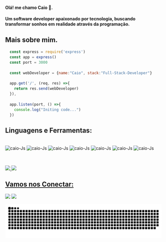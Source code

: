 
#### Olá! me chamo Caio 👋.
#### Um software developer apaixonado por tecnologia, buscando transformar sonhos em realidade através da programação.
## Mais sobre mim.
```js
  const express = require('express')
  const app = express()
  const port = 3000

  const webDeveloper = {name:"Caio", stack:"Full-Stack-Developer"}

  app.get('/', (req, res) =>{
    return res.send(webDeveloper)
  }),

  app.listen(port, () =>{
    console.log("Initing code...")
  })
```
## Linguagens e Ferramentas:
<div style="display: inline_block;"><br>
  <img align="center" alt="caio-Js" height="50" width="50" src="https://cdn.jsdelivr.net/gh/devicons/devicon/icons/javascript/javascript-original.svg">
  <img align="center" alt="caio-Js" height="50" width="50" src="https://cdn.jsdelivr.net/gh/devicons/devicon/icons/typescript/typescript-original.svg">
  <img align="center" alt="caio-Js" height="50" width="50" src="https://cdn.jsdelivr.net/gh/devicons/devicon/icons/nodejs/nodejs-original.svg">
  <img align="center" alt="caio-Js" height="50" width="50" src="https://cdn.jsdelivr.net/gh/devicons/devicon/icons/express/express-original.svg">
  <img align="center" alt="caio-Js" height="50" width="50" src="https://cdn.jsdelivr.net/gh/devicons/devicon/icons/vuejs/vuejs-original.svg">
  <img align="center" alt="caio-Js" height="50" width="50" src="https://cdn.jsdelivr.net/gh/devicons/devicon/icons/git/git-original.svg">
  <img align="center" alt="caio-Js" height="50" width="50" src="https://cdn.jsdelivr.net/gh/devicons/devicon/icons/mysql/mysql-original.svg">
</div>
<br>
<div style="margin-top:30px;">
  <a href="https://github.com/caioalvesDev">
  <img height="168em" src="https://github-readme-stats.vercel.app/api?username=caioalvesDev&show_icons=true&theme=dracula&include_all_commits=true&count_private=true"/>
  <img height="168em" src="https://github-readme-stats.vercel.app/api/top-langs/?username=caioalvesDev&layout=compact&langs_count=7&theme=dracula"/>
</div>

  
## Vamos nos Conectar:
  
 <div> 
 <a href = "mailto:ktinsecrx2@gmail.com"><img src="https://img.shields.io/badge/Gmail-D14836?style=for-the-badge&logo=gmail&logoColor=white" target="_blank"></a>
 <a href="https://www.linkedin.com/in/caio-alves-dev" target="_blank"><img src="https://img.shields.io/badge/-LinkedIn-%230077B5?style=for-the-badge&logo=linkedin&logoColor=white" target="_blank"></a>
   
   ![Snake animation](https://github.com/caioalvesDev/caioalvesDev/blob/output/github-contribution-grid-snake.svg)
</div>
 

